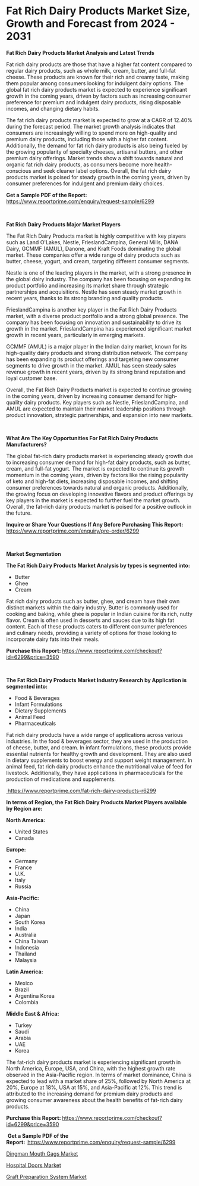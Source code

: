<p><h1>Fat Rich Dairy Products Market Size, Growth and Forecast from 2024 - 2031</h1></p><p><strong>Fat Rich Dairy Products Market Analysis and Latest Trends</strong></p>
<p><p>Fat rich dairy products are those that have a higher fat content compared to regular dairy products, such as whole milk, cream, butter, and full-fat cheese. These products are known for their rich and creamy taste, making them popular among consumers looking for indulgent dairy options. The global fat rich dairy products market is expected to experience significant growth in the coming years, driven by factors such as increasing consumer preference for premium and indulgent dairy products, rising disposable incomes, and changing dietary habits.</p><p>The fat rich dairy products market is expected to grow at a CAGR of 12.40% during the forecast period. The market growth analysis indicates that consumers are increasingly willing to spend more on high-quality and premium dairy products, including those with a higher fat content. Additionally, the demand for fat rich dairy products is also being fueled by the growing popularity of specialty cheeses, artisanal butters, and other premium dairy offerings. Market trends show a shift towards natural and organic fat rich dairy products, as consumers become more health-conscious and seek cleaner label options. Overall, the fat rich dairy products market is poised for steady growth in the coming years, driven by consumer preferences for indulgent and premium dairy choices.</p></p>
<p><strong>Get a Sample PDF of the Report:&nbsp;</strong> <a href="https://www.reportprime.com/enquiry/request-sample/6299">https://www.reportprime.com/enquiry/request-sample/6299</a></p>
<p>&nbsp;</p>
<p><strong>Fat Rich Dairy Products Major Market Players</strong></p>
<p><p>The Fat Rich Dairy Products market is highly competitive with key players such as Land O'Lakes, Nestle, FrieslandCampina, General Mills, DANA Dairy, GCMMF (AMUL), Danone, and Kraft Foods dominating the global market. These companies offer a wide range of dairy products such as butter, cheese, yogurt, and cream, targeting different consumer segments.</p><p>Nestle is one of the leading players in the market, with a strong presence in the global dairy industry. The company has been focusing on expanding its product portfolio and increasing its market share through strategic partnerships and acquisitions. Nestle has seen steady market growth in recent years, thanks to its strong branding and quality products.</p><p>FrieslandCampina is another key player in the Fat Rich Dairy Products market, with a diverse product portfolio and a strong global presence. The company has been focusing on innovation and sustainability to drive its growth in the market. FrieslandCampina has experienced significant market growth in recent years, particularly in emerging markets.</p><p>GCMMF (AMUL) is a major player in the Indian dairy market, known for its high-quality dairy products and strong distribution network. The company has been expanding its product offerings and targeting new consumer segments to drive growth in the market. AMUL has seen steady sales revenue growth in recent years, driven by its strong brand reputation and loyal customer base.</p><p>Overall, the Fat Rich Dairy Products market is expected to continue growing in the coming years, driven by increasing consumer demand for high-quality dairy products. Key players such as Nestle, FrieslandCampina, and AMUL are expected to maintain their market leadership positions through product innovation, strategic partnerships, and expansion into new markets.</p></p>
<p>&nbsp;</p>
<p><strong>What Are The Key Opportunities For Fat Rich Dairy Products Manufacturers?</strong></p>
<p><p>The global fat-rich dairy products market is experiencing steady growth due to increasing consumer demand for high-fat dairy products, such as butter, cream, and full-fat yogurt. The market is expected to continue its growth momentum in the coming years, driven by factors like the rising popularity of keto and high-fat diets, increasing disposable incomes, and shifting consumer preferences towards natural and organic products. Additionally, the growing focus on developing innovative flavors and product offerings by key players in the market is expected to further fuel the market growth. Overall, the fat-rich dairy products market is poised for a positive outlook in the future.</p></p>
<p><strong>Inquire or Share Your Questions If Any Before Purchasing This Report:</strong> <a href="https://www.reportprime.com/enquiry/pre-order/6299">https://www.reportprime.com/enquiry/pre-order/6299</a></p>
<p>&nbsp;</p>
<p><strong>Market Segmentation</strong></p>
<p><strong>The Fat Rich Dairy Products Market Analysis by types is segmented into:</strong></p>
<p><ul><li>Butter</li><li>Ghee</li><li>Cream</li></ul></p>
<p><p>Fat rich dairy products such as butter, ghee, and cream have their own distinct markets within the dairy industry. Butter is commonly used for cooking and baking, while ghee is popular in Indian cuisine for its rich, nutty flavor. Cream is often used in desserts and sauces due to its high fat content. Each of these products caters to different consumer preferences and culinary needs, providing a variety of options for those looking to incorporate dairy fats into their meals.</p></p>
<p><strong>Purchase this Report:&nbsp;</strong><a href="https://www.reportprime.com/checkout?id=6299&price=3590">https://www.reportprime.com/checkout?id=6299&price=3590</a></p>
<p>&nbsp;</p>
<p><strong>The Fat Rich Dairy Products Market Industry Research by Application is segmented into:</strong></p>
<p><ul><li>Food & Beverages</li><li>Infant Formulations</li><li>Dietary Supplements</li><li>Animal Feed</li><li>Pharmaceuticals</li></ul></p>
<p><p>Fat rich dairy products have a wide range of applications across various industries. In the food & beverages sector, they are used in the production of cheese, butter, and cream. In infant formulations, these products provide essential nutrients for healthy growth and development. They are also used in dietary supplements to boost energy and support weight management. In animal feed, fat rich dairy products enhance the nutritional value of feed for livestock. Additionally, they have applications in pharmaceuticals for the production of medications and supplements.</p></p>
<p><a href="https://www.reportprime.com/fat-rich-dairy-products-r6299">&nbsp;https://www.reportprime.com/fat-rich-dairy-products-r6299</a></p>
<p><strong>In terms of Region, the Fat Rich Dairy Products Market Players available by Region are:</strong></p>
<p>
    <p> <strong> North America: </strong>
        <ul>
            <li>United States</li>
            <li>Canada</li>
        </ul>
        </p> 
    <p> <strong> Europe: </strong>
        <ul>
            <li>Germany</li>
            <li>France</li>
            <li>U.K.</li>
            <li>Italy</li>
            <li>Russia</li>
        </ul>
        </p> 
    <p> <strong> Asia-Pacific: </strong>
        <ul>
            <li>China</li>
            <li>Japan</li>
            <li>South Korea</li>
            <li>India</li>
            <li>Australia</li>
            <li>China Taiwan</li>
            <li>Indonesia</li>
            <li>Thailand</li>
            <li>Malaysia</li>
        </ul>
        </p> 
    <p> <strong> Latin America: </strong>
        <ul>
            <li>Mexico</li>
            <li>Brazil</li>
            <li>Argentina Korea</li>
            <li>Colombia</li>
        </ul>
        </p> 
    <p> <strong> Middle East & Africa: </strong>
        <ul>
            <li>Turkey</li>
            <li>Saudi</li>
            <li>Arabia</li>
            <li>UAE</li>
            <li>Korea</li>
        </ul>
    </p>
    </p>
<p><p>The fat-rich dairy products market is experiencing significant growth in North America, Europe, USA, and China, with the highest growth rate observed in the Asia-Pacific region. In terms of market dominance, China is expected to lead with a market share of 25%, followed by North America at 20%, Europe at 18%, USA at 15%, and Asia-Pacific at 12%. This trend is attributed to the increasing demand for premium dairy products and growing consumer awareness about the health benefits of fat-rich dairy products.</p></p>
<p><strong>Purchase this Report: </strong><a href="https://www.reportprime.com/checkout?id=6299&price=3590">https://www.reportprime.com/checkout?id=6299&price=3590</a></p>
<p>&nbsp;<strong>Get a Sample PDF of the Report:&nbsp;&nbsp;</strong><a href="https://www.reportprime.com/enquiry/request-sample/6299">https://www.reportprime.com/enquiry/request-sample/6299</a></p>
<p><strong></strong></p>
<p><p><a href="https://issuu.com/reportprime-2/docs/dingman-mouth-gags-market-size-2030.pptx">Dingman Mouth Gags Market</a></p><p><a href="https://issuu.com/reportprime-2/docs/hospital-doors-market-size-2030.pptx">Hospital Doors Market</a></p><p><a href="https://issuu.com/reportprime-2/docs/graft-preparation-system-market-size-2030.pptx">Graft Preparation System Market</a></p></p>